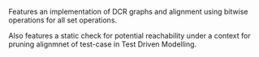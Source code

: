 Features an implementation of DCR graphs and alignment using bitwise operations for all set operations.

Also features a static check for potential reachability under a context for pruning alignmnet of test-case in Test Driven Modelling.
